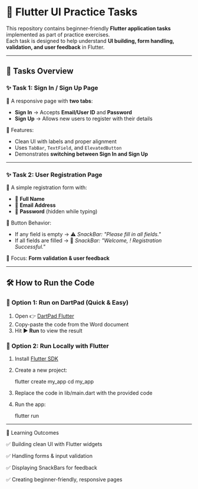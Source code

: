 # 📱 Flutter UI Practice Tasks  

This repository contains beginner-friendly **Flutter application tasks** implemented as part of practice exercises.  
Each task is designed to help understand **UI building, form handling, validation, and user feedback** in Flutter.  

---

## 🚀 Tasks Overview  

### ✨ **Task 1: Sign In / Sign Up Page**  
🔹 A responsive page with **two tabs**:  
- **Sign In** → Accepts **Email/User ID** and **Password**  
- **Sign Up** → Allows new users to register with their details  

🔹 Features:  
- Clean UI with labels and proper alignment  
- Uses `TabBar`, `TextField`, and `ElevatedButton`  
- Demonstrates **switching between Sign In and Sign Up**  

---

### ✨ **Task 2: User Registration Page**  
🔹 A simple registration form with:  
- 📝 **Full Name**  
- 📧 **Email Address**  
- 🔑 **Password** (hidden while typing)  

🔹 Button Behavior:  
- If any field is empty → ⚠️ *SnackBar: "Please fill in all fields."*  
- If all fields are filled → 🎉 *SnackBar: "Welcome, <Name>! Registration Successful."*  

🔹 Focus: **Form validation & user feedback**  

---

## 🛠️ How to Run the Code  

### 🔹 Option 1: Run on DartPad (Quick & Easy)  
1. Open 👉 [DartPad Flutter](https://dartpad.dev/flutter)  
2. Copy-paste the code from the Word document  
3. Hit **▶ Run** to view the result  

### 🔹 Option 2: Run Locally with Flutter  
1. Install [Flutter SDK](https://docs.flutter.dev/get-started/install)  
2. Create a new project:  

   flutter create my_app
   cd my_app

3. Replace the code in lib/main.dart with the provided code
4. Run the app:

    flutter run

---

🎯 Learning Outcomes

✅ Building clean UI with Flutter widgets

✅ Handling forms & input validation

✅ Displaying SnackBars for feedback

✅ Creating beginner-friendly, responsive pages
